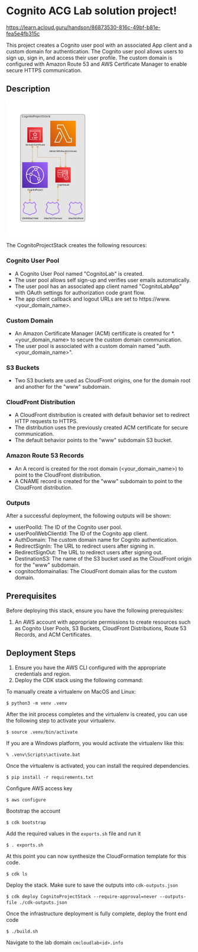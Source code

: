 
# Cognito ACG Lab solution project!
https://learn.acloud.guru/handson/86873530-816c-49bf-b81e-fea5e4fb315c


This project creates a Cognito user pool with an associated App client and a custom domain for authentication. The Cognito user pool allows users to sign up, sign in, and access their user profile. The custom domain is configured with Amazon Route 53 and AWS Certificate Manager to enable secure HTTPS communication.

## Description
<img src="./diagram.png" alt="CDK App Architecture Diagram" width="50%" height="25%">

The CognitoProjectStack creates the following resources:
### Cognito User Pool

- A Cognito User Pool named "CognitoLab" is created.
- The user pool allows self sign-up and verifies user emails automatically.
- The user pool has an associated app client named "CognitoLabApp" with OAuth settings for authorization code grant flow.
- The app client callback and logout URLs are set to https://www.<your_domain_name>.

### Custom Domain

- An Amazon Certificate Manager (ACM) certificate is created for *.<your_domain_name> to secure the custom domain communication.
- The user pool is associated with a custom domain named "auth.<your_domain_name>".

### S3 Buckets

- Two S3 buckets are used as CloudFront origins, one for the domain root and another for the "www" subdomain.

### CloudFront Distribution

- A CloudFront distribution is created with default behavior set to redirect HTTP requests to HTTPS.
- The distribution uses the previously created ACM certificate for secure communication.
- The default behavior points to the "www" subdomain S3 bucket.

### Amazon Route 53 Records

- An A record is created for the root domain (<your_domain_name>) to point to the CloudFront distribution.
- A CNAME record is created for the "www" subdomain to point to the CloudFront distribution.

### Outputs

After a successful deployment, the following outputs will be shown:

- userPoolId: The ID of the Cognito user pool.
- userPoolWebClientId: The ID of the Cognito app client.
- AuthDomain: The custom domain name for Cognito authentication.
- RedirectSignIn: The URL to redirect users after signing in.
- RedirectSignOut: The URL to redirect users after signing out.
- DestinationS3: The name of the S3 bucket used as the CloudFront origin for the "www" subdomain.
- cognitocfdomainalias: The CloudFront domain alias for the custom domain.

## Prerequisites

Before deploying this stack, ensure you have the following prerequisites:
1. An AWS account with appropriate permissions to create resources such as Cognito User Pools, S3 Buckets, CloudFront Distributions, Route 53 Records, and ACM Certificates.

## Deployment Steps

1. Ensure you have the AWS CLI configured with the appropriate credentials and region.
2. Deploy the CDK stack using the following command:

To manually create a virtualenv on MacOS and Linux:
```
$ python3 -m venv .venv
```

After the init process completes and the virtualenv is created, you can use the following
step to activate your virtualenv.
```
$ source .venv/bin/activate
```

If you are a Windows platform, you would activate the virtualenv like this:
```
% .venv\Scripts\activate.bat
```

Once the virtualenv is activated, you can install the required dependencies.
```
$ pip install -r requirements.txt
```

Configure AWS access key
```
$ aws configure
```

Bootstrap the account
```
$ cdk bootstrap
```

Add the required values in the `exports.sh` file and run it
```
$ . exports.sh
```

At this point you can now synthesize the CloudFormation template for this code.
```
$ cdk ls
```

Deploy the stack. Make sure to save the outputs into `cdk-outputs.json`
```
$ cdk deploy CognitoProjectStack --require-approval=never --outputs-file ./cdk-outputs.json
```

Once the infrastructure deployment is fully complete, deploy the front end code
```
$ ./build.sh
```

Navigate to the lab domain
`cmcloudlab<id>.info`